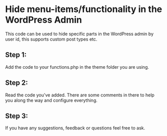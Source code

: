 # Hide menu-items/functionality in the WordPress Admin
This code can be used to hide specific parts in the WordPress admin by user id, this supports custom post types etc.

## Step 1:
Add the code to your functions.php in the theme folder you are using.

## Step 2:
Read the code you've added. There are some comments in there to help you along the way and configure everything.

## Step 3:
If you have any suggestions, feedback or questions feel free to ask.
